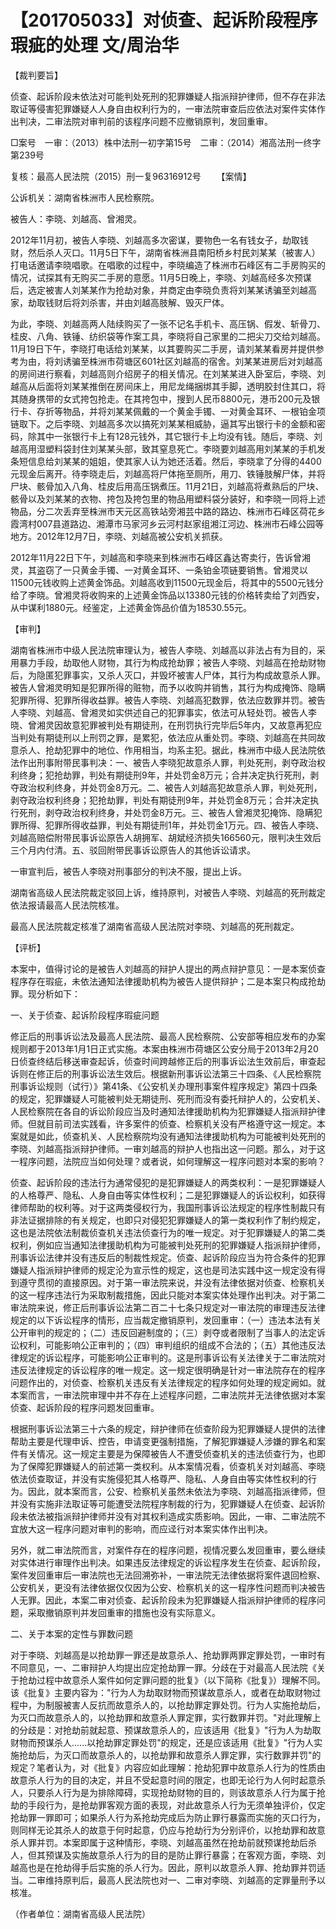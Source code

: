 # 【201705033】对侦查、起诉阶段程序瑕疵的处理 文/周治华

【裁判要旨】

侦查、起诉阶段未依法对可能判处死刑的犯罪嫌疑人指派辩护律师，但不存在非法取证等侵害犯罪嫌疑人人身自由权利行为的，一审法院审查后应依法对案件实体作出判决，二审法院对审判前的该程序问题不应撤销原判，发回重审。

□案号　一审：（2013）株中法刑一初字第15号　二审：（2014）湘高法刑一终字第239号

复核：最高人民法院（2015）刑一复96316912号 　　【案情】

公诉机关：湖南省株洲市人民检察院。

被告人：李晓、刘越高、曾湘灵。

2012年11月初，被告人李晓、刘越高多次密谋，要物色一名有钱女子，劫取钱财，然后杀人灭口。11月5日下午，湖南省株洲县南阳桥乡村民刘某某（被害人）打电话邀请李晓唱歌。在唱歌的过程中，李晓编造了株洲市石峰区有二手房购买的情况，试探其有无购买二手房的意愿。11月5日晚上，李晓、刘越高经多次预谋后，选定被害人刘某某作为抢劫对象，并商定由李晓负责将刘某某诱骗至刘越高家，劫取钱财后将刘杀害，并由刘越高肢解、毁灭尸体。

为此，李晓、刘越高两人陆续购买了一张不记名手机卡、高压锅、假发、斩骨刀、桂皮、八角、铁锤、纺织袋等作案工具，李晓将自己家里的二把尖刀交给刘越高。11月19日下午，李晓打电话给刘某某，以其要购买二手房，请刘某某看房并提供参考为由，将刘诱骗至株洲市荷塘区601社区刘越高的宿舍。刘某某进房后对刘越高的房间进行察看，刘越高则介绍房子的相关情况。在刘某某进入卧室后，李晓、刘越高从后面将刘某某推倒在房间床上，用尼龙绳捆绑其手脚，透明胶封住其口，将其随身携带的女式挎包抢走。在其挎包中，搜到人民币8800元，港币200元及银行卡、存折等物品，并将刘某某佩戴的一个黄金手镯、一对黄金耳环、一根铂金项链取下。之后李晓、刘越高多次以搞死刘某某相威胁，逼其写出银行卡的金额和密码，除其中一张银行卡上有128元钱外，其它银行卡上均没有钱。随后，李晓、刘越高用湿塑料袋封住刘某某头部，致其窒息死亡。李晓要刘越高用刘某某的手机发条短信息给刘某某的姐姐，使其家人认为她还活着。然后，李晓拿了分得的4400元现金后离开。待李晓走后，刘越高将尸体拖至厕所，用刀、铁锤肢解尸体，并将尸块、骸骨加入八角、桂皮后用高压锅煮压。11月21日，刘越高将煮熟后的尸块、骸骨以及刘某某的衣物、挎包及挎包里的物品用塑料袋分装好，和李晓一同将上述物品，分二次丢弃至株洲市天元区高铁站旁湘芸中路的路边、株洲市石峰区荷花乡霞湾村007县道路边、湘潭市马家河乡云河村赵家组湘江河边、株洲市石峰公园等地方。2012年12月7日，李晓、刘越高被公安机关抓获。

2012年11月22日下午，刘越高和李晓来到株洲市石峰区鑫达寄卖行，告诉曾湘灵，其盗窃了一只黄金手镯、一对黄金耳环、一条铂金项链要销售。曾湘灵以11500元钱收购上述黄金饰品。刘越高收到11500元现金后，将其中的5500元钱分给了李晓。曾湘灵将收购来的上述黄金饰品以13380元钱的价格转卖给了刘西安，从中谋利1880元。经鉴定，上述黄金饰品价值为18530.55元。

【审判】

湖南省株洲市中级人民法院审理认为，被告人李晓、刘越高以非法占有为目的，采用暴力手段，劫取他人财物，其行为构成抢劫罪；被告人李晓、刘越高在抢劫财物后，为隐匿犯罪事实，又杀人灭口，并毁坏被害人尸体，其行为构成故意杀人罪。被告人曾湘灵明知是犯罪所得的赃物，而予以收购并销售，其行为构成掩饰、隐瞒犯罪所得、犯罪所得收益罪。被告人李晓、刘越高犯数罪，依法应数罪并罚。被告人李晓、刘越高、曾湘灵如实供述自己的犯罪事实，依法可从轻处罚。被告人李晓、曾湘灵因故意犯罪被判处有期徒刑，在刑罚执行完毕后5年内，又故意再犯应当判处有期徒刑以上刑罚之罪，是累犯，依法应从重处罚。李晓、刘越高在共同故意杀人、抢劫犯罪中的地位、作用相当，均系主犯。据此，株洲市中级人民法院依法作出刑事附带民事判决：一、被告人李晓犯故意杀人罪，判处死刑，剥夺政治权利终身；犯抢劫罪，判处有期徒刑9年，并处罚金8万元；合并决定执行死刑，剥夺政治权利终身，并处罚金8万元。二、被告人刘越高犯故意杀人罪，判处死刑，剥夺政治权利终身；犯抢劫罪，判处有期徒刑9年，并处罚金8万元；合并决定执行死刑，剥夺政治权利终身，并处罚金8万元。三、被告人曾湘灵犯掩饰、隐瞒犯罪所得、犯罪所得收益罪，判处有期徒刑1年，并处罚金1万元。四、被告人李晓、刘越高赔偿附带民事诉讼原告人胡拥军、胡斌经济损失166560元，限判决生效后三个月内付清。五、驳回附带民事诉讼原告人的其他诉讼请求。

一审宣判后，被告人李晓对刑事部分的判决不服，提出上诉。

湖南省高级人民法院裁定驳回上诉，维持原判，对被告人李晓、刘越高的死刑裁定依法报请最高人民法院核准。

最高人民法院裁定核准了湖南省高级人民法院对李晓、刘越高的死刑裁定。

【评析】

本案中，值得讨论的是被告人刘越高的辩护人提出的两点辩护意见：一是本案侦查程序存在瑕疵，未依法通知法律援助机构为被告人提供辩护；二是本案只构成抢劫罪。现分析如下：

一、关于侦查、起诉阶段程序瑕疵问题

修正后的刑事诉讼法及最高人民法院、最高人民检察院、公安部等相应发布的办案规则都于2013年1月1日正式实施。本案由株洲市荷塘区公安分局于2013年2月20日侦查终结后移送审查起诉，侦查时间跨越修正后的刑事诉讼法生效前后，审查起诉则在修正后的刑事诉讼法生效后。根据新刑事诉讼法第三十四条、《人民检察院刑事诉讼规则（试行）》第41条、《公安机关办理刑事案件程序规定》第四十四条的规定，犯罪嫌疑人可能被判处无期徒刑、死刑而没有委托辩护人的，公安机关、人民检察院在各自的诉讼阶段应当及时通知法律援助机构为犯罪嫌疑人指派辩护律师。但就目前司法实践看，许多案件的侦查、检察机关没有严格遵守这一规定。本案就是如此，侦查机关、人民检察院均没有通知法律援助机构为可能被判处死刑的李晓、刘越高指派辩护律师。一审刘越高的辩护人也指出这一问题。那么，对于这一程序问题，法院应当如何处理？或者说，如何理解这一程序问题对本案的影响？

侦查、起诉阶段的违法行为通常侵犯的是犯罪嫌疑人的两类权利：一是犯罪嫌疑人的人格尊严、隐私、人身自由等实体性权利；二是犯罪嫌疑人的诉讼权利，如获得律师帮助的权利等。对于这两类侵权行为，我国刑事诉讼法规定的程序性制裁只有非法证据排除的有关规定，也即只对侵犯犯罪嫌疑人的第一类权利作了制约规定，这也是法院依法制裁侦查机关违法侦查行为的唯一规定。对于犯罪嫌疑人的第二类权利，例如应当通知法律援助机构为可能被判处死刑的犯罪嫌疑人指派辩护律师，刑事诉讼法律并没有违反后的制裁性规定。侦查、起诉阶段应当为符合条件的犯罪嫌疑人指派辩护律师的规定沦为宣示性的规定，这也是司法实践中这一规定没有得到遵守贯彻的直接原因。对于第一审法院来说，并没有法律依据对侦查、检察机关的这一程序违法行为采取制裁措施，因此只能对本案实体处理作出判决。对于第二审法院来说，修正后刑事诉讼法第二百二十七条只规定对一审法院的审理违反法律规定的以下诉讼程序的情形，应当裁定撤销原判，发回重审：（一）违法本法有关公开审判的规定的；（二）违反回避制度的；（三）剥夺或者限制了当事人的法定诉讼权利，可能影响公正审判的；（四）审判组织的组成不合法的；（五）其他违反法律规定的诉讼程序，可能影响公正审判的。这是刑事诉讼有关法律关于二审法院对违反法律规定的诉讼程序的唯一规定。这一规定很明确是针对一审法院存在的程序问题作出的，对侦查、检察机关违反有关法律规定的程序如何处理的规定阙如。就本案而言，一审法院审理中并不存在上述程序问题，二审法院并无法律依据对本案侦查、起诉阶段的程序问题发回重审。

根据刑事诉讼法第三十六条的规定，辩护律师在侦查阶段为犯罪嫌疑人提供的法律帮助主要是代理申诉、控告，申请变更强制措施，了解犯罪嫌疑人涉嫌的罪名和案件有关情况。这一规定主要是为保障被告人不遭受侦查机关的违法侦查行为，也即为了保障犯罪嫌疑人的前述第一类权利。从本案情况看，侦查机关对刘越高、李晓依法侦查取证，并没有实施侵犯其人格尊严、隐私、人身自由等实体性权利的行为。因此，就本案而言，公安、检察机关虽然未依法为李晓、刘越高指派律师，但并没有实施非法取证等可能遭受法院程序制裁的行为，犯罪嫌疑人在侦查、起诉阶段未依法被指派辩护律师并没有对其权利造成实质影响。因此，一审、二审法院不宜放大这一程序问题对审判的影响，而应迳行对本案实体作出判决。

另外，就二审法院而言，对案件存在的程序问题，视情况要么发回重审，要么继续对实体进行审理作出判决。如果违反法律规定的诉讼程序发生在侦查、起诉阶段，案件发回重审后一审法院也无法回溯弥补，一审法院无法律依据将案件退回检察、公安机关，更没有法律依据仅仅因为公安、检察机关的这一程序性问题而判决被告人无罪。因此，本案二审对侦查、起诉阶段未为犯罪嫌疑人指派辩护律师的程序问题，采取撤销原判并发回重审的措施也没有实际意义。

二、关于本案的定性与罪数问题

对于李晓、刘越高是以抢劫罪一罪还是故意杀人、抢劫罪两罪定罪处罚，一审时有不同意见，一、二审辩护人均提出应定抢劫罪一罪。分歧在于对最高人民法院《关于抢劫过程中故意杀人案件如何定罪问题的批复》（以下简称《批复》）理解不同。该《批复》主要内容为："行为人为劫取财物而预谋故意杀人，或者在劫取财物过程中，为制服被害人反抗而故意杀人的，以抢劫罪定罪处罚。行为人实施抢劫后，为灭口而故意杀人的，以抢劫罪和故意杀人罪定罪，实行数罪并罚。"对此理解上的分歧是：对抢劫前就起意、预谋故意杀人的，应该适用《批复》"行为人为劫取财物而预谋杀人......以抢劫罪定罪处罚"的规定，还是应该适用《批复》"行为人实施抢劫后，为灭口而故意杀人的，以抢劫罪和故意杀人罪定罪，实行数罪并罚"的规定？笔者认为，对《批复》内容应如此理解：抢劫犯罪中故意杀人行为的性质由故意杀人行为的目的决定，并且不受起意时间的限定，也即无论行为人何时起意杀人，只要杀人行为是为排除障碍，实现抢劫财物的目的，则该故意杀人行为属于抢劫的手段行为，是抢劫罪客观方面的表现，对此故意杀人行为无须单独评价，仅定抢劫罪一罪即可；如果杀人行为系抢劫完成后为防止罪行暴露而实施的灭口行为，则同样无论其杀人的故意于何时起意，仍应与抢劫行为分别评价，以抢劫罪和故意杀人罪并罚。本案即属于这种情形，李晓、刘越高虽然在抢劫前就预谋抢劫后杀人，但其预谋及实施故意杀人行为的目的是防止罪行暴露；在客观方面，李晓、刘越高也是在抢劫得手后实施的杀人行为。因此，原判以故意杀人罪、抢劫罪并罚适当。二审维持原判后，最高人民法院也对一、二审对李晓、刘越高的定罪量刑予以核准。

（作者单位：湖南省高级人民法院）